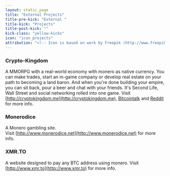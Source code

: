 ```yaml
---
layout: static_page
title: "External Projects"
title-pre-kick: "External "
title-kick: "Projects"
title-post-kick: ""
kick-class: "yellow-kicks"
icon: "icon_projects"
attribution: "<!-- Icon is based on work by Freepik (http://www.freepik.com) and is licensed under Creative Commons BY 3.0 -->"
---
```


### Crypto-Kingdom
A MMORPG with a real-world economy with monero as native currency. You can make trades, start an in-game company or develop real estate on your path to becoming a land baron. And when you're done building your empire, you can sit back, pour a beer and chat with your friends. It's Second Life, Wall Street and social networking rolled into one game.
Visit [http://cryptokingdom.me](http://cryptokingdom.me), [Bitcointalk](https://bitcointalk.org/index.php?topic=819073.0) and [Reddit](https://www.reddit.com/r/cryptokingdom) for more info.

### Monerodice
A Monero gambling site.  
Visit [http://www.monerodice.net](http://www.monerodice.net) for more info.

### XMR.TO
A website designed to pay any BTC address using monero. 
Visit [http://www.xmr.to](http://www.xmr.to) for more info.




